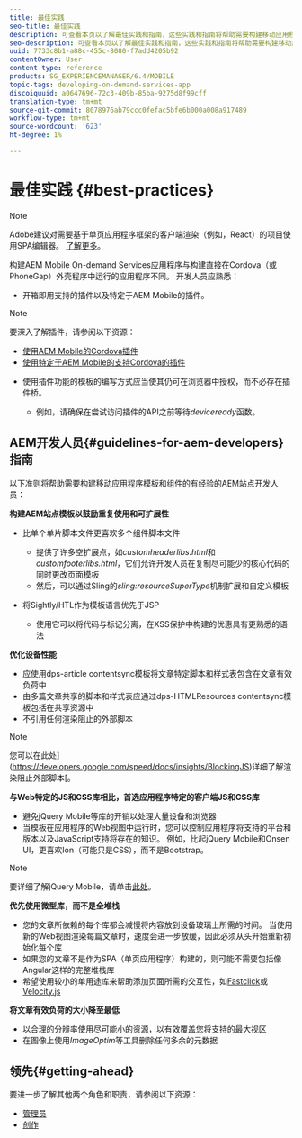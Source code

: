 ```yaml
---
title: 最佳实践
seo-title: 最佳实践
description: 可查看本页以了解最佳实践和指南，这些实践和指南将帮助需要构建移动应用程序模板和组件的有经验的AEM开发人员构建网站。
seo-description: 可查看本页以了解最佳实践和指南，这些实践和指南将帮助需要构建移动应用程序模板和组件的有经验的AEM开发人员构建网站。
uuid: 7733c8b1-a88c-455c-8080-f7add4205b92
contentOwner: User
content-type: reference
products: SG_EXPERIENCEMANAGER/6.4/MOBILE
topic-tags: developing-on-demand-services-app
discoiquuid: a0647696-72c3-409b-85ba-9275d8f99cff
translation-type: tm+mt
source-git-commit: 8078976ab79ccc0fefac5bfe6b000a008a917489
workflow-type: tm+mt
source-wordcount: '623'
ht-degree: 1%

---
```



# 最佳实践 {#best-practices}

>[!NOTE]
>
>Adobe建议对需要基于单页应用程序框架的客户端渲染（例如，React）的项目使用SPA编辑器。 [了解更多](/help/sites-developing/spa-overview.md)。

构建AEM Mobile On-demand Services应用程序与构建直接在Cordova（或PhoneGap）外壳程序中运行的应用程序不同。 开发人员应熟悉：

* 开箱即用支持的插件以及特定于AEM Mobile的插件。

>[!NOTE]
>
>要深入了解插件，请参阅以下资源：
>
>* [使用AEM Mobile的Cordova插件](https://helpx.adobe.com/digital-publishing-solution/help/cordova-api.html)
>* [使用特定于AEM Mobile的支持Cordova的插件](https://helpx.adobe.com/digital-publishing-solution/help/app-runtime-api.html)

>



* 使用插件功能的模板的编写方式应当使其仍可在浏览器中授权，而不必存在插件桥。

   * 例如，请确保在尝试访问插件的API之前等待&#x200B;*deviceready*&#x200B;函数。

## AEM开发人员{#guidelines-for-aem-developers}指南

以下准则将帮助需要构建移动应用程序模板和组件的有经验的AEM站点开发人员：

**构建AEM站点模板以鼓励重复使用和可扩展性**

* 比单个单片脚本文件更喜欢多个组件脚本文件

   * 提供了许多空扩展点，如&#x200B;*customheaderlibs.html*&#x200B;和&#x200B;*customfooterlibs.html*，它们允许开发人员在复制尽可能少的核心代码的同时更改页面模板
   * 然后，可以通过Sling的&#x200B;*sling:resourceSuperType*&#x200B;机制扩展和自定义模板

* 将Sightly/HTL作为模板语言优先于JSP

   * 使用它可以将代码与标记分离，在XSS保护中构建的优惠具有更熟悉的语法

**优化设备性能**

* 应使用dps-article contentsync模板将文章特定脚本和样式表包含在文章有效负荷中
* 由多篇文章共享的脚本和样式表应通过dps-HTMLResources contentsync模板包括在共享资源中
* 不引用任何渲染阻止的外部脚本

>[!NOTE]
>
>您可以在此处](https://developers.google.com/speed/docs/insights/BlockingJS)详细了解渲染阻止外部脚本[。

**与Web特定的JS和CSS库相比，首选应用程序特定的客户端JS和CSS库**

* 避免jQuery Mobile等库的开销以处理大量设备和浏览器
* 当模板在应用程序的Web视图中运行时，您可以控制应用程序将支持的平台和版本以及JavaScript支持将存在的知识。 例如，比起jQuery Mobile和Onsen UI，更喜欢Ion（可能只是CSS），而不是Bootstrap。

>[!NOTE]
>
>要详细了解jQuery Mobile，请单击[此处](https://jquerymobile.com/browser-support/1.4/)。

**优先使用微型库，而不是全堆栈**

* 您的文章所依赖的每个库都会减慢将内容放到设备玻璃上所需的时间。 当使用新的Web视图渲染每篇文章时，速度会进一步放缓，因此必须从头开始重新初始化每个库
* 如果您的文章不是作为SPA（单页应用程序）构建的，则可能不需要包括像Angular这样的完整堆栈库
* 希望使用较小的单用途库来帮助添加页面所需的交互性，如[Fastclick](https://github.com/ftlabs/fastclick)或[Velocity.js](https://velocityjs.org)

**将文章有效负荷的大小降至最低**

* 以合理的分辨率使用尽可能小的资源，以有效覆盖您将支持的最大视区
* 在图像上使用&#x200B;*ImageOptim*&#x200B;等工具删除任何多余的元数据

## 领先{#getting-ahead}

要进一步了解其他两个角色和职责，请参阅以下资源：

* [管理员](/help/mobile/aem-mobile.md)
* [创作](/help/mobile/aem-mobile-on-demand.md)
